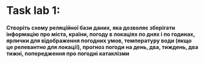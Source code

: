 # Task lab 1:

#### Створіть схему реляційної бази даних, яка дозволяє зберігати інформацію про міста, країни, погоду в локаціях по днях і по годинах, ярлички для відображення погодних умов, температуру води (якщо це релевантно для локації), прогноз погоди на день, два, тиждень, два тижні, попередження про погодні катаклізми
